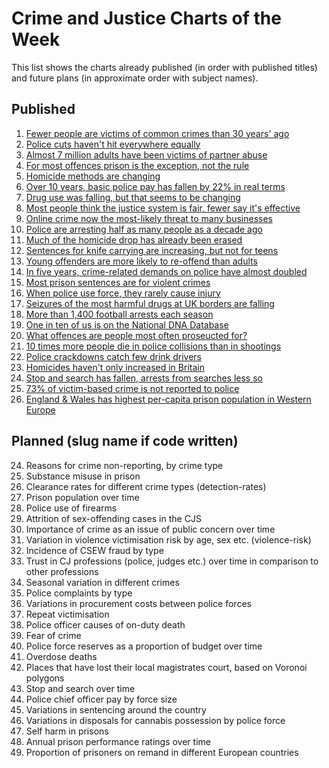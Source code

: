 # Crime and Justice Charts of the Week

This list shows the charts already published (in order with published titles) 
and future plans (in approximate order with subject names).


## Published

1. [Fewer people are victims of common crimes than 30 years' ago](http://lesscrime.info/post/crime-trends/)
2. [Police cuts haven't hit everywhere equally](http://lesscrime.info/post/police-numbers/)
3. [Almost 7 million adults have been victims of partner abuse](http://lesscrime.info/post/partner-abuse/)
4. [For most offences prison is the exception, not the rule](http://lesscrime.info/post/prison-likelihood/)
5. [Homicide methods are changing](http://lesscrime.info/post/homicide-methods/)
6. [Over 10 years, basic police pay has fallen by 22% in real terms](http://lesscrime.info/post/police-pay/)
7. [Drug use was falling, but that seems to be changing](http://lesscrime.info/post/drug-use/)
8. [Most people think the justice system is fair, fewer say it's effective](http://lesscrime.info/post/fairness-perception/)
9. [Online crime now the most-likely threat to many businesses](http://lesscrime.info/post/business-crime/)
10. [Police are arresting half as many people as a decade ago](http://lesscrime.info/post/police-arrests/)
11. [Much of the homicide drop has already been erased](http://lesscrime.info/post/homicide-trends/)
12. [Sentences for knife carrying are increasing, but not for teens](http://lesscrime.info/post/knife-sentencing/)
13. [Young offenders are more likely to re-offend than adults](http://lesscrime.info/post/reoffending-rates/)
14. [In five years, crime-related demands on police have almost doubled](http://lesscrime.info/post/crime-pressure/)
15. [Most prison sentences are for violent crimes](http://lesscrime.info/post/prisoner-types/)
16. [When police use force, they rarely cause injury](http://lesscrime.info/post/use-of-force/)
17. [Seizures of the most harmful drugs at UK borders are falling](http://lesscrime.info/post/drug-seizures/)
18. [More than 1,400 football arrests each season](http://lesscrime.info/post/football-arrests/)
19. [One in ten of us is on the National DNA Database](http://lesscrime.info/post/dna-database/)
20. [What offences are people most often proseucted for?](http://lesscrime.info/post/common-prosecutions/)
21. [10 times more people die in police collisions than in shootings](http://lesscrime.info/post/custody-deaths/)
22. [Police crackdowns catch few drink drivers](http://lesscrime.info/post/breath-tests/)
23. [Homicides haven't only increased in Britain](http://lesscrime.info/post/homicide-europe/)
24. [Stop and search has fallen, arrests from searches less so](http://lesscrime.info/post/search-arrests/)
25. [73% of victim-based crime is not reported to police](http://lesscrime.info/post/crime-reporting/)
26. [England & Wales has highest per-capita prison population in Western Europe](http://lesscrime.info/post/prison-europe/)

## Planned (slug name if code written)

24. Reasons for crime non-reporting, by crime type
25. Substance misuse in prison
26. Clearance rates for different crime types (detection-rates)
27. Prison population over time
28. Police use of firearms
29. Attrition of sex-offending cases in the CJS
30. Importance of crime as an issue of public concern over time
31. Variation in violence victimisation risk by age, sex etc. (violence-risk)
32. Incidence of CSEW fraud by type
33. Trust in CJ professions (police, judges etc.) over time in comparison to other professions
34. Seasonal variation in different crimes
35. Police complaints by type
36. Variations in procurement costs between police forces
37. Repeat victimisation
38. Police officer causes of on-duty death
39. Fear of crime
40. Police force reserves as a proportion of budget over time
41. Overdose deaths
42. Places that have lost their local magistrates court, based on Voronoi polygons
43. Stop and search over time
44. Police chief officer pay by force size
45. Variations in sentencing around the country
46. Variations in disposals for cannabis possession by police force
47. Self harm in prisons
48. Annual prison performance ratings over time
49. Proportion of prisoners on remand in different European countries
